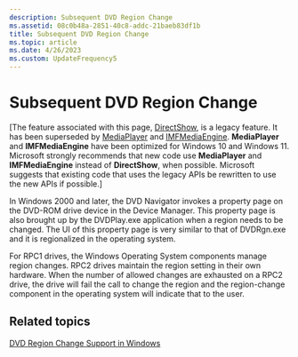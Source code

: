 ```yaml
---
description: Subsequent DVD Region Change
ms.assetid: 08c0b48a-2851-40c8-addc-21baeb83df1b
title: Subsequent DVD Region Change
ms.topic: article
ms.date: 4/26/2023
ms.custom: UpdateFrequency5
---
```


# Subsequent DVD Region Change

\[The feature associated with this page, [DirectShow](/windows/win32/directshow/directshow), is a legacy feature. It has been superseded by [MediaPlayer](/uwp/api/Windows.Media.Playback.MediaPlayer) and [IMFMediaEngine](/windows/win32/api/mfmediaengine/nn-mfmediaengine-imfmediaengine). **MediaPlayer** and **IMFMediaEngine** have been optimized for Windows 10 and Windows 11. Microsoft strongly recommends that new code use **MediaPlayer** and **IMFMediaEngine** instead of **DirectShow**, when possible. Microsoft suggests that existing code that uses the legacy APIs be rewritten to use the new APIs if possible.\]

In Windows 2000 and later, the DVD Navigator invokes a property page on the DVD-ROM drive device in the Device Manager. This property page is also brought up by the DVDPlay.exe application when a region needs to be changed. The UI of this property page is very similar to that of DVDRgn.exe and it is regionalized in the operating system.

For RPC1 drives, the Windows Operating System components manage region changes. RPC2 drives maintain the region setting in their own hardware. When the number of allowed changes are exhausted on a RPC2 drive, the drive will fail the call to change the region and the region-change component in the operating system will indicate that to the user.

## Related topics

<dl> <dt>

[DVD Region Change Support in Windows](dvd-region-change-support-in-windows.md)
</dt> </dl>

 

 



